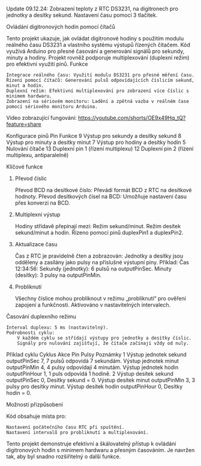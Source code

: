 Update 09.12.24: 	Zobrazení teploty z RTC DS3231, na digitronech pro jednotky a desítky sekund.
			Nastavení času pomocí 3 tlačítek.



Ovládání digitronových hodin pomocí čítačů

Tento projekt ukazuje, jak ovládat digitronové hodiny s použitím modulu reálného času DS3231 a vlastního systému výstupů řízených čítačem. Kód využívá Arduino pro přesné časování a generování signálů pro sekundy, minuty a hodiny. Projekt rovněž podporuje multiplexování (duplexní režim) pro efektivní využití pinů.
Funkce

    Integrace reálného času: Využití modulu DS3231 pro přesné měření času.
    Řízení pomocí čítačů: Generování pulsů odpovídajících číslicím sekund, minut a hodin.
    Duplexní režim: Efektivní multiplexování pro zobrazení více číslic s minimem hardwaru.
    Zobrazení na sériovém monitoru: Ladění a zpětná vazba v reálném čase pomocí sériového monitoru Arduina.

Video zobrazující fungování: https://youtube.com/shorts/OE9x49Hq_tQ?feature=share

Konfigurace pinů
Pin	Funkce
9	Výstup pro sekundy a desítky sekund
8	Výstup pro minuty a desítky minut
7	Výstup pro hodiny a desítky hodin
5	Nulování čítače
13	Duplexní pin 1 (řízení multiplexu)
12	Duplexní pin 2 (řízení multiplexu, antiparalelně)

Klíčové funkce
1. Převod číslic

    Převod BCD na desítkové číslo: Převádí formát BCD z RTC na desítkové hodnoty.
    Převod desítkových čísel na BCD: Umožňuje nastavení času přes konverzi na BCD.

2. Multiplexní výstup

    Hodiny střídavě přepínají mezi:
        Režim sekund/minut.
        Režim desítek sekund/minut a hodin.
    Řízeno pomocí pinů duplexPin1 a duplexPin2.

3. Aktualizace času

    Čas z RTC je pravidelně čten a zobrazován:
        Jednotky a desítky jsou odděleny a zasílány jako pulsy na příslušné výstupní piny.
    Příklad:
        Čas 12:34:56:
            Sekundy (jednotky): 6 pulsů na outputPinSec.
            Minuty (desítky): 3 pulsy na outputPinMin.

4. Probliknutí

    Všechny číslice mohou probliknout v režimu „probliknutí“ pro ověření zapojení a funkčnosti.
    Aktivováno v nastavitelných intervalech.

Časování duplexního režimu

    Interval duplexu: 5 ms (nastavitelný).
    Podrobnosti cyklu:
        V každém cyklu se střídají výstupy pro jednotky a desítky číslic.
        Signály pro nulování zajišťují, že čítače začínají vždy od nuly.

Příklad cyklu
Cyklus	Akce	Pin	Pulsy	Poznámky
1	Výstup jednotek sekund	outputPinSec	7,	7 pulsů odpovídá 7 sekundám.
	Výstup jednotek minut	outputPinMin	4,	4 pulsy odpovídají 4 minutám.
	Výstup jednotek hodin	outputPinHour	1,	1 puls odpovídá 1 hodině.
2	Výstup desítek sekund	outputPinSec	0,	Desítky sekund = 0.
	Výstup desítek minut	outputPinMin	3,	3 pulsy pro desítky minut.
	Výstup desítek hodin	outputPinHour	0,	Desítky hodin = 0.

Možnosti přizpůsobení

Kód obsahuje místa pro:

    Nastavení počátečního času RTC při spuštění.
    Nastavení intervalů pro probliknutí a multiplexování.
Tento projekt demonstruje efektivní a škálovatelný přístup k ovládání digitronových hodin s minimem hardwaru a přesným časováním. 
Je navržen tak, aby byl snadno rozšiřitelný o další funkce.

